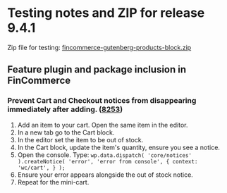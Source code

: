 # Testing notes and ZIP for release 9.4.1

Zip file for testing: [fincommerce-gutenberg-products-block.zip](https://github.com/dieselfox1/fincommerce-blocks/files/10478793/fincommerce-gutenberg-products-block.zip)

## Feature plugin and package inclusion in FinCommerce

### Prevent Cart and Checkout notices from disappearing immediately after adding. ([8253](https://github.com/dieselfox1/fincommerce-blocks/pull/8253))

1. Add an item to your cart. Open the same item in the editor.
2. In a new tab go to the Cart block.
3. In the editor set the item to be out of stock.
4. In the Cart block, update the item's quantity, ensure you see a notice.
5. Open the console. Type: `wp.data.dispatch( 'core/notices' ).createNotice( 'error', 'error from console', { context: 'wc/cart', } );`
6. Ensure your error appears alongside the out of stock notice.
7. Repeat for the mini-cart.
